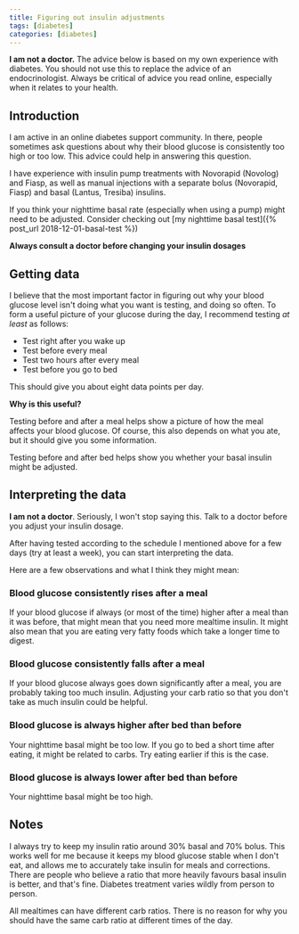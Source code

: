 ```yaml
---
title: Figuring out insulin adjustments
tags: [diabetes]
categories: [diabetes]
---
```


**I am not a doctor.** The advice below is based on 
my own experience with diabetes. You should not 
use this to replace the advice of an endocrinologist. 
Always be critical of advice you read online, especially 
when it relates to your health.

## Introduction

I am active in an online diabetes support community. 
In there, people sometimes ask questions about why 
their blood glucose is consistently too high or too low.
This advice could help in answering this question.

I have experience with insulin pump treatments with Novorapid 
(Novolog) and Fiasp, as well as manual injections with a separate 
bolus (Novorapid, Fiasp) and basal (Lantus, Tresiba) insulins.

If you think your nighttime basal rate (especially when using a pump) 
might need to be adjusted. Consider checking out 
[my nighttime basal test]({% post_url 2018-12-01-basal-test %})

**Always consult a doctor before changing your insulin dosages**

## Getting data

I believe that the most important factor in figuring out 
why your blood glucose level isn't doing what you want 
is testing, and doing so often. To form a useful picture 
of your glucose during the day, I recommend testing *at least* 
as follows:

* Test right after you wake up
* Test before every meal
* Test two hours after every meal
* Test before you go to bed

This should give you about eight data points per day. 

**Why is this useful?**

Testing before and after a meal helps show a picture of how the 
meal affects your blood glucose. Of course, this also depends 
on what you ate, but it should give you some information.

Testing before and after bed helps show you whether your basal 
insulin might be adjusted.

## Interpreting the data

**I am not a doctor**. Seriously, I won't stop saying this. 
Talk to a doctor before you adjust your insulin dosage.

After having tested according to the schedule I mentioned above 
for a few days (try at least a week), you can start interpreting 
the data.

Here are a few observations and what I think they might mean:

### Blood glucose consistently rises after a meal
If your blood glucose if always (or most of the time) higher after 
a meal than it was before, that might mean that you need more 
mealtime insulin. It might also mean that you are eating very 
fatty foods which take a longer time to digest. 

### Blood glucose consistently falls after a meal
If your blood glucose always goes down significantly after a meal, 
you are probably taking too much insulin. Adjusting your carb ratio 
so that you don't take as much insulin could be helpful.

### Blood glucose is always higher after bed than before
Your nighttime basal might be too low. If you go to bed 
a short time after eating, it might be related to carbs. Try 
eating earlier if this is the case.

### Blood glucose is always lower after bed than before
Your nighttime basal might be too high. 


## Notes

I always try to keep my insulin ratio around 30% basal and 70% bolus. 
This works well for me because it keeps my blood glucose stable when I 
don't eat, and allows me to accurately take insulin for meals and 
corrections. There are people who believe a ratio that more heavily 
favours basal insulin is better, and that's fine. Diabetes treatment 
varies wildly from person to person.

All mealtimes can have different carb ratios. There is no reason for 
why you should have the same carb ratio at different times of the day.
